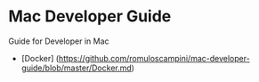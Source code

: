 # Mac Developer Guide
Guide for Developer in Mac

* [Docker] (https://github.com/romuloscampini/mac-developer-guide/blob/master/Docker.md)
